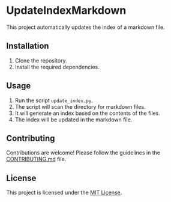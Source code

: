 # UpdateIndexMarkdown

This project automatically updates the index of a markdown file.

## Installation

1. Clone the repository.
2. Install the required dependencies.

## Usage

1. Run the script `update_index.py`.
2. The script will scan the directory for markdown files.
3. It will generate an index based on the contents of the files.
4. The index will be updated in the markdown file.

## Contributing

Contributions are welcome! Please follow the guidelines in the [CONTRIBUTING.md](./CONTRIBUTING.md) file.

## License

This project is licensed under the [MIT License](./LICENSE).